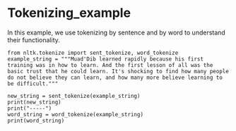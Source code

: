 # Tokenizing_example
In this example, we use tokenizing by sentence and by word to understand their functionality.


    from nltk.tokenize import sent_tokenize, word_tokenize
    example_string = """Muad'Dib learned rapidly because his first training was in how to learn. And the first lesson of all was the basic trust that he could learn. It's shocking to find how many people do not believe they can learn, and how many more believe learning to be difficult."""

    new_string = sent_tokenize(example_string)
    print(new_string)
    print("-----")
    word_string = word_tokenize(example_string)
    print(word_string)
